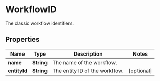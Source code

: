 

# WorkflowID

The classic workflow identifiers.

## Properties

Name | Type | Description | Notes
------------ | ------------- | ------------- | -------------
**name** | **String** | The name of the workflow. | 
**entityId** | **String** | The entity ID of the workflow. |  [optional]



